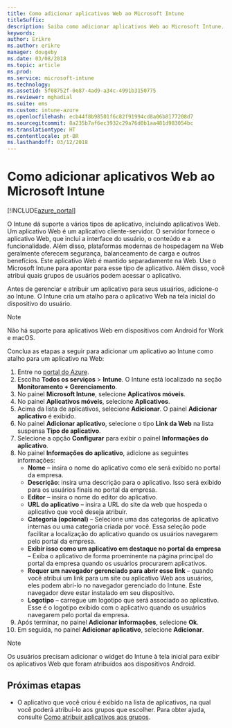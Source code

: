 ```yaml
---
title: Como adicionar aplicativos Web ao Microsoft Intune
titleSuffix: 
description: Saiba como adicionar aplicativos Web ao Microsoft Intune.
keywords: 
author: Erikre
ms.author: erikre
manager: dougeby
ms.date: 03/08/2018
ms.topic: article
ms.prod: 
ms.service: microsoft-intune
ms.technology: 
ms.assetid: 5f08752f-0e87-4ad9-a34c-4991b3150775
ms.reviewer: mghadial
ms.suite: ems
ms.custom: intune-azure
ms.openlocfilehash: ecb44f8b98501f6c82f91994cd8a06b8177208d7
ms.sourcegitcommit: 8a235b7af6ec3932c29a76d0b1aa481d983054bc
ms.translationtype: HT
ms.contentlocale: pt-BR
ms.lasthandoff: 03/12/2018
---
```

# <a name="how-to-add-web-apps-to-microsoft-intune"></a>Como adicionar aplicativos Web ao Microsoft Intune

[!INCLUDE[azure_portal](./includes/azure_portal.md)]

O Intune dá suporte a vários tipos de aplicativo, incluindo aplicativos Web. Um aplicativo Web é um aplicativo cliente-servidor. O servidor fornece o aplicativo Web, que inclui a interface do usuário, o conteúdo e a funcionalidade. Além disso, plataformas modernas de hospedagem na Web geralmente oferecem segurança, balanceamento de carga e outros benefícios. Este aplicativo Web é mantido separadamente na Web. Use o Microsoft Intune para apontar para esse tipo de aplicativo. Além disso, você atribui quais grupos de usuários podem acessar o aplicativo. 

Antes de gerenciar e atribuir um aplicativo para seus usuários, adicione-o ao Intune. O Intune cria um atalho para o aplicativo Web na tela inicial do dispositivo do usuário.

> [!Note]
> Não há suporte para aplicativos Web em dispositivos com Android for Work e macOS.

Conclua as etapas a seguir para adicionar um aplicativo ao Intune como atalho para um aplicativo na Web:

1. Entre no [portal do Azure](https://portal.azure.com).
2. Escolha **Todos os serviços** > **Intune**. O Intune está localizado na seção **Monitoramento + Gerenciamento**.
3. No painel **Microsoft Intune**, selecione **Aplicativos móveis**.
4. No painel **Aplicativos móveis**, selecione **Aplicativos**.
5. Acima da lista de aplicativos, selecione **Adicionar**. O painel **Adicionar aplicativo** é exibido.
6. No painel **Adicionar aplicativo**, selecione o tipo **Link da Web** na lista suspensa **Tipo de aplicativo**.
7. Selecione a opção **Configurar** para exibir o painel **Informações do aplicativo**.
8. No painel **Informações do aplicativo**, adicione as seguintes informações:
    - **Nome** – insira o nome do aplicativo como ele será exibido no portal da empresa.
    - **Descrição**: insira uma descrição para o aplicativo. Isso será exibido para os usuários finais no portal da empresa.
    - **Editor** – insira o nome do editor do aplicativo.
    - **URL do aplicativo** – insira a URL do site da web que hospeda o aplicativo que você deseja atribuir.
    - **Categoria (opcional)** – Selecione uma das categorias de aplicativo internas ou uma categoria criada por você. Essa seleção pode facilitar a localização do aplicativo quando os usuários navegarem pelo portal da empresa.
    - **Exibir isso como um aplicativo em destaque no portal da empresa** – Exiba o aplicativo de forma proeminente na página principal do portal da empresa quando os usuários procurarem aplicativos.
    - **Requer um navegador gerenciado para abrir esse link** – quando você atribui um link para um site ou aplicativo Web aos usuários, eles podem abri-lo no navegador gerenciado do Intune. Este navegador deve estar instalado em seu dispositivo.
    - **Logotipo** – carregue um logotipo que será associado ao aplicativo. Esse é o logotipo exibido com o aplicativo quando os usuários navegarem pelo portal da empresa.
9. Após terminar, no painel **Adicionar informações**, selecione **Ok**.
10. Em seguida, no painel **Adicionar aplicativo**, selecione **Adicionar**.

> [!Note]
> Os usuários precisam adicionar o widget do Intune à tela inicial para exibir os aplicativos Web que foram atribuídos aos dispositivos Android.

## <a name="next-steps"></a>Próximas etapas

- O aplicativo que você criou é exibido na lista de aplicativos, na qual você poderá atribuí-lo aos grupos que escolher. Para obter ajuda, consulte [Como atribuir aplicativos aos grupos](apps-deploy.md).